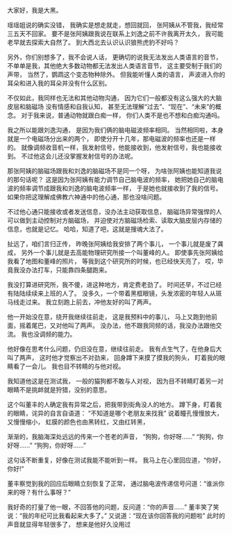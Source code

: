 大家好，我是大黑。

瑶瑶姐说的确实没错，
我确实是想走就走，想回就回，
张阿姨从不管我，我经常三五天不回家。
要不是张阿姨跟我说在联系上刘逸之前不许我离开太久，
我可能老早就去探索大自然了。
到大西北去认识认识狼熊虎豹不好吗？

另外，你们别想多了，我不会说人话，
更确切的说我无法发出人类语言的音节，
不单单是我，其他绝大多数动物都无法发出人类语言音节，
这主要受制于我们的声带，
当然了，鹦鹉这个变态物种除外。
但我能听懂人类的语言，
声波进入你的耳朵和进入我的耳朵并没有什么区别。

不仅如此，我同样也无法和其他动物沟通，
因为它们一般都没有这么强大的大脑皮层和脑磁场
没有情感和自我认知，
甚至无法理解“过去”、“现在”、“未来”的概念。
对于我来说，普通动物就跟白痴一样，
你们人类不是也不想和白痴沟通吗。

我之所以能跟刘逸沟通，
是因为我们俩的脑电磁波频率相同。
当然相同啦，本身就是一个电磁场分出来的两个，
即使分开十几年，那电磁波的频率也还是一样的。
就像调频收音机一样，我发射信号，他能接收到，他发射信号，我也能接收到。
不过他这会儿还没掌握发射信号的办法呢。

那张阿姨的脑磁场跟我和刘逸的脑磁场不是同一个呀，
为啥张阿姨也能知道我说的那句话呢？
这是因为张阿姨有能力调节自己脑电波的频率，
她把她自己的脑电波的频率调节成跟我和刘逸的脑电波频率一样，
于是她也就接收到了我的信号。
如果你把这理解成佛教六神通中的他心通，那也没啥问题。

不过他心通只能接收或者发送信息，没办法主动获取信息，
脑磁场异常强悍的人可以做到主动控制对方脑磁场，
并迫使对方脑磁场检索、读取大脑皮层内存储的信息，也就是记忆。
哈哈，知道了吧，这就是搜魂大法了。

扯远了，咱们言归正传，
昨晚张阿姨给我安排了两个事儿，
一个事儿就是废了龚成，
另外一个事儿就是去高能物理研究所接一个叫董峰的人。
即使事先张阿姨给我看了地图和董峰的照片，
等我到这个研究所的时候，也已经快天亮了，
哎，毕竟我没办法打车，只能靠四条腿跑来。

我没打算进研究所，我不傻，进这种地方，肯定费老劲了。
时间还早，不过已经有陆陆续续来上班的人了。
没多久，一个带着黑框眼镜，头发浓密的年轻人从斑马线走过来。
我立刻跑上前去，冲他友好的叫了两声。

他一开始没在意，绕开我继续往前走，
这是我预料中的事儿，
马上又跑到他前面，摇着尾巴，又对他叫了两声。
没办法，他不跟我同频的话，我没办法跟他交流。
我也没调频的能力。

他好像在思考什么问题，仍旧没在意，继续往前走。
我有点生气了，在他身后大叫了两声，
这时他才觉察出不对劲来，
回身蹲下来摸了摸我的狗头，
盯着我的眼睛看了一会儿。
我也目不转睛的与他对视。

我知道他这是在测试我，
一般的猫狗都不敢与人对视，
因为目不转睛盯着另一对眼睛不是挑衅就是狩猎，没别的意思。

这个叫董丰的人确定我有异常之后，把我带到街角没人的地方。
蹲下身，盯着我的眼睛，诧异的自言自语道：
“不知道是哪个老朋友来找我”
说着瞳孔慢慢放大，又慢慢缩小，
虹膜的颜色也由黑转红，又由红转黑，

渐渐的，我脑海深处远远的传来一个苍老的声音，
“狗狗，你好呀......”
“狗狗，你好呀......”
“狗狗，你好呀......”

这句话不断重复，好像在测试我能不能听到一样。
我马上在心里回应道，“你好，你好!”

董丰察觉到我的回应后眼睛立刻恢复了正常，
通过脑电波传递信号问道：“谁派你来的呀？有什么事呀？”

我好奇的打量了他一眼，不回答他的问题，反问道：“你的声音......”
董丰笑了笑说：“我的年纪可比我看起来大多了。”
又说道：“现在该你回答我的问题啦”
此时的声音就显得年轻很多了，
想来是他好久没用过







